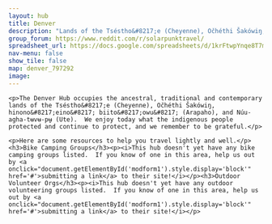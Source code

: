 ```yaml
---
layout: hub
title: Denver
description: "Lands of the Tséstho&#8217;e (Cheyenne), Očhéthi Šakówiŋ, hinono&#8217;eino&#8217; biito&#8217;owu&#8217; (Arapaho), and Núu-agha-tʉvʉ-pʉ̱ (Ute)"
group_forum: https://www.reddit.com/r/solarpunktravel/
spreadsheet_url: https://docs.google.com/spreadsheets/d/1krFtwpYnqe8T7mCaAVJzsqxe_CYDAIbQKwoLMMPZc3k/gviz/tq?tqx=out:json&sheet=denver
nav-menu: false
show_tile: false
map: denver_797292
image:
---
```


    <p>The Denver Hub occupies the ancestral, traditional and contemporary lands of the Tséstho&#8217;e (Cheyenne), Očhéthi Šakówiŋ, hinono&#8217;eino&#8217; biito&#8217;owu&#8217; (Arapaho), and Núu-agha-tʉvʉ-pʉ̱ (Ute).  We enjoy today what the indigenous people protected and continue to protect, and we remember to be grateful.</p>

    <p>Here are some resources to help you travel lightly and well.</p>
    <h3>Bike Camping Groups</h3><p><i>This hub doesn't yet have any bike camping groups listed.  If you know of one in this area, help us out by <a onclick="document.getElementById('modform1').style.display='block'" href='#'>submitting a link</a> to their site!</i></p><h3>Outdoor Volunteer Orgs</h3><p><i>This hub doesn't yet have any outdoor volunteering groups listed.  If you know of one in this area, help us out by <a onclick="document.getElementById('modform1').style.display='block'" href='#'>submitting a link</a> to their site!</i></p>